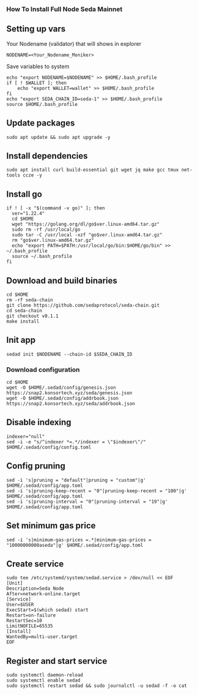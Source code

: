 ### How To Install Full Node Seda Mainnet

## Setting up vars
Your Nodename (validator) that will shows in explorer
```
NODENAME=<Your_Nodename_Moniker>
```

Save variables to system
```
echo "export NODENAME=$NODENAME" >> $HOME/.bash_profile
if [ ! $WALLET ]; then
	echo "export WALLET=wallet" >> $HOME/.bash_profile
fi
echo "export SEDA_CHAIN_ID=seda-1" >> $HOME/.bash_profile
source $HOME/.bash_profile
```

## Update packages
```
sudo apt update && sudo apt upgrade -y
```

## Install dependencies
```
sudo apt install curl build-essential git wget jq make gcc tmux net-tools ccze -y
```

## Install go
```
if ! [ -x "$(command -v go)" ]; then
  ver="1.22.4"
  cd $HOME
  wget "https://golang.org/dl/go$ver.linux-amd64.tar.gz"
  sudo rm -rf /usr/local/go
  sudo tar -C /usr/local -xzf "go$ver.linux-amd64.tar.gz"
  rm "go$ver.linux-amd64.tar.gz"
  echo "export PATH=$PATH:/usr/local/go/bin:$HOME/go/bin" >> ~/.bash_profile
  source ~/.bash_profile
fi
```

## Download and build binaries
```
cd $HOME
rm -rf seda-chain
git clone https://github.com/sedaprotocol/seda-chain.git
cd seda-chain
git checkout v0.1.1
make install
```

## Init app
```
sedad init $NODENAME --chain-id $SEDA_CHAIN_ID
```

### Download configuration
```
cd $HOME
wget -O $HOME/.sedad/config/genesis.json https://snap2.konsortech.xyz/seda/genesis.json
wget -O $HOME/.sedad/config/addrbook.json https://snap2.konsortech.xyz/seda/addrbook.json
```

## Disable indexing
```
indexer="null"
sed -i -e "s/^indexer *=.*/indexer = \"$indexer\"/" $HOME/.sedad/config/config.toml
```

## Config pruning
```
sed -i 's|pruning = "default"|pruning = "custom"|g' $HOME/.sedad/config/app.toml
sed -i 's|pruning-keep-recent = "0"|pruning-keep-recent = "100"|g' $HOME/.sedad/config/app.toml
sed -i 's|pruning-interval = "0"|pruning-interval = "19"|g' $HOME/.sedad/config/app.toml
```

## Set minimum gas price
```
sed -i 's|minimum-gas-prices =.*|minimum-gas-prices = "10000000000aseda"|g' $HOME/.sedad/config/app.toml
```

## Create service
```
sudo tee /etc/systemd/system/sedad.service > /dev/null << EOF
[Unit]
Description=Seda Node
After=network-online.target
[Service]
User=$USER
ExecStart=$(which sedad) start
Restart=on-failure
RestartSec=10
LimitNOFILE=65535
[Install]
WantedBy=multi-user.target
EOF
```

## Register and start service
```
sudo systemctl daemon-reload
sudo systemctl enable sedad
sudo systemctl restart sedad && sudo journalctl -u sedad -f -o cat
```
